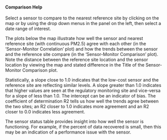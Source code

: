 #### Comparison Help

Select a sensor to compare to the nearest reference site by clicking on the map
or by using the drop down menus in the panel on the left, then select a date 
range of interest.

The plots below the map illustrate how well the sensor and nearest reference 
site (with continuous PM2.5) agree with each other (in the ‘Sensor-Monitor 
Correlation’ plot) and how the trends between the sensor and the reference 
site compare (in the ‘Sensor-Monitor Comparison’ plot). Note the distance 
between the reference site location and the sensor location by viewing the map 
and stated difference in the Title of the Sensor-Monitor Comparison plot.

Statistically, a slope close to 1.0 indicates that the low-cost sensor and the 
reference site are reflecting similar levels. A slope greater than 1.0 indicates 
that higher values are seen at the regulatory monitoring site and vice-versa for a
slope of less than 1.0. The intercept can be an indicator of bias. The 
coefficient of determination R2 tells us how well the trends agree between the 
two sites; an R2 closer to 1.0 indicates more agreement and an R2 closer to 0.0 
indicates less agreement.

The sensor status table provides insight into how well the sensor is functioning. 
For example, if the percent of data recovered is small, then this may be an 
indication of a performance issue with the sensor.

